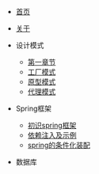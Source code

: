 <!-- docs/_sidebar.md -->

* [首页](README.md)
* [关于](about.md)



* 设计模式  
	- [第一章节](desgin-pattern/Java面试必备：手写单例模式.md)  
	- [工厂模式](desgin-pattern/工厂模式超详解（代码示例）.md)  
	- [原型模式](desgin-pattern/设计模式之原型模式.md)  
	- [代理模式](desgin-pattern/设计模式之代理模式.md)
* Spring框架  
	- [初识spring框架](spring/【10分钟学Spring】：（一）初识Spring框架.md)  
	- [依赖注入及示例](spring/【10分钟学Spring】：（二）一文搞懂spring依赖注入（DI）.md)  
	- [spring的条件化装配](spring/【10分钟学Spring】：（三）你了解spring的高级装配吗_条件化装配bean.md)
* 数据库